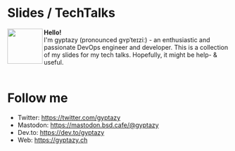 # Slides / TechTalks
<a rel="me" href="https://mastodon.bsd.cafe/@gyptazy"><img align="left" width="80" height="80" src="https://cdn.gyptazy.ch/images/gyptazy.png"></a><b>Hello!</b><br>
I'm gyptazy (pronounced ɡʏpˈ​​t​eɪzi​ː​) - an enthusiastic and passionate DevOps engineer and developer. This is a collection of my slides for my tech talks. Hopefully, it might be help- & useful.<br><br>

# Follow me
 * Twitter: https://twitter.com/gyptazy
 * Mastodon: https://mastodon.bsd.cafe/@gyptazy
 * Dev.to: https://dev.to/gyptazy
 * Web: https://gyptazy.ch
